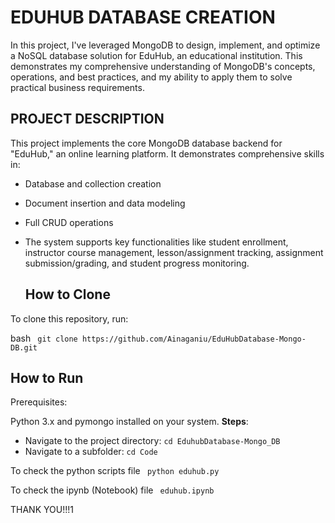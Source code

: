 # EDUHUB DATABASE CREATION
In this project, I've leveraged MongoDB to design, implement, and optimize a NoSQL database solution for EduHub, an educational institution. 
This demonstrates my comprehensive understanding of MongoDB's concepts, operations, and best practices, and my ability to apply them to solve practical business requirements.

## PROJECT DESCRIPTION
This project implements the core MongoDB database backend for "EduHub," an online learning platform. It demonstrates comprehensive skills in:

- Database and collection creation
- Document insertion and data modeling
- Full CRUD operations
- The system supports key functionalities like student enrollment, instructor course management, lesson/assignment tracking, assignment submission/grading, and student progress monitoring.

  ## How to Clone

To clone this repository, run:

bash ``` git clone https://github.com/Ainaganiu/EduHubDatabase-Mongo-DB.git```

## How to Run
Prerequisites:

Python 3.x  and pymongo installed on your system.
**Steps**:
- Navigate to the project directory: ```cd EduhubDatabase-Mongo_DB```
- Navigate to a subfolder: ``` cd Code ```

To check the python scripts file ``` python eduhub.py```

To check the ipynb (Notebook) file ``` eduhub.ipynb```

  THANK YOU!!!1
